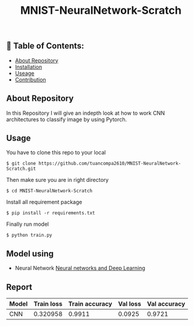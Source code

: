 <h1 align="center"> MNIST-NeuralNetwork-Scratch  </h1>

<br>

## 📃 Table of Contents:
  - [About Repository](#-about-repository)
  - [Installation](#-installation)
  - [Useage](#-useage)
  - [Contribution](#-contribution)
  
## About Repository
In this Repository I will give an indepth look at how to work CNN architectures to classify image by using Pytorch.
## Usage
You have to clone this repo to your local

`$ git clone https://github.com/tuancompa2610/MNIST-NeuralNetwork-Scratch.git`

Then make sure you are in right directory

`$ cd MNIST-NeuralNetwork-Scratch`

Install all requirement package

`$ pip install -r requirements.txt`

Finally run model

`$ python train.py`

## Model using
* Neural Network [Neural networks and Deep Learning](http://neuralnetworksanddeeplearning.com/chap1.html?fbclid=IwAR2a-oB8LXl9CQHU94WuWCAiZ3CFpQS7DTTMAKYdtJTnrUsYEj7Rnq2T1LE)

## Report

| Model | Train loss | Train accuracy | Val loss | Val accuracy |
| ----- | ---------- | -------------- | -------- | ------------ |
| CNN | 0.320958 | 0.9911 | 0.0925 | 0.9721|
